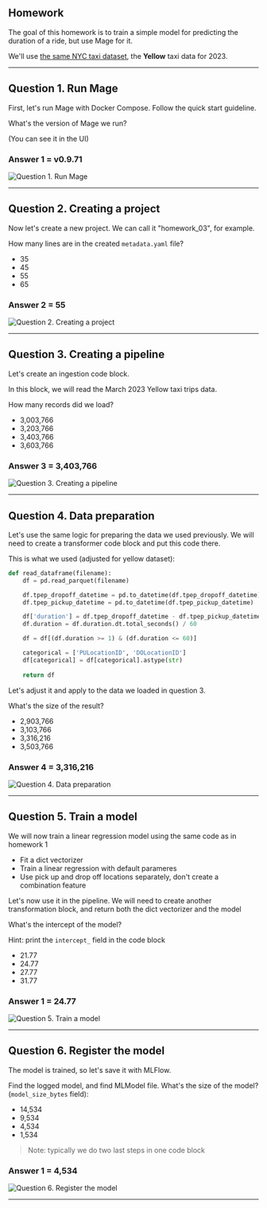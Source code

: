 ## Homework

The goal of this homework is to train a simple model for predicting the duration of a ride, but use Mage for it.

We'll use [the same NYC taxi dataset](https://www1.nyc.gov/site/tlc/about/tlc-trip-record-data.page), the **Yellow** taxi data for 2023. 

---

## Question 1. Run Mage

First, let's run Mage with Docker Compose. Follow the quick start guideline. 

What's the version of Mage we run? 

(You can see it in the UI)

### Answer 1 = v0.9.71

![Question 1. Run Mage](https://raw.githubusercontent.com/bilozorov/mplops/main/03-orchestration/imgs/Question%201.%20Run%20Mage.png)

---

## Question 2. Creating a project

Now let's create a new project. We can call it "homework_03", for example.

How many lines are in the created `metadata.yaml` file? 

- 35
- 45
- 55
- 65

### Answer 2 = 55

![Question 2. Creating a project](https://raw.githubusercontent.com/bilozorov/mplops/main/03-orchestration/imgs/Question%202.%20Creating%20a%20project.png)

---

## Question 3. Creating a pipeline

Let's create an ingestion code block.

In this block, we will read the March 2023 Yellow taxi trips data.

How many records did we load? 

- 3,003,766
- 3,203,766
- 3,403,766
- 3,603,766

### Answer 3 = 3,403,766

![Question 3. Creating a pipeline](https://raw.githubusercontent.com/bilozorov/mplops/main/03-orchestration/imgs/Question%203.%20Creating%20a%20pipeline.png)

---

## Question 4. Data preparation

Let's use the same logic for preparing the data we used previously. We will need to create a transformer code block and put this code there.

This is what we used (adjusted for yellow dataset):

```python
def read_dataframe(filename):
    df = pd.read_parquet(filename)

    df.tpep_dropoff_datetime = pd.to_datetime(df.tpep_dropoff_datetime)
    df.tpep_pickup_datetime = pd.to_datetime(df.tpep_pickup_datetime)

    df['duration'] = df.tpep_dropoff_datetime - df.tpep_pickup_datetime
    df.duration = df.duration.dt.total_seconds() / 60

    df = df[(df.duration >= 1) & (df.duration <= 60)]

    categorical = ['PULocationID', 'DOLocationID']
    df[categorical] = df[categorical].astype(str)
    
    return df
```

Let's adjust it and apply to the data we loaded in question 3. 

What's the size of the result? 


- 2,903,766
- 3,103,766
- 3,316,216 
- 3,503,766

### Answer 4 = 3,316,216

![Question 4. Data preparation](https://raw.githubusercontent.com/bilozorov/mplops/main/03-orchestration/imgs/Question%204.%20Data%20preparation.png)

---

## Question 5. Train a model

We will now train a linear regression model using the same code as in homework 1

* Fit a dict vectorizer
* Train a linear regression with default parameres 
* Use pick up and drop off locations separately, don't create a combination feature

Let's now use it in the pipeline. We will need to create another transformation block, and return both the dict vectorizer and the model

What's the intercept of the model? 

Hint: print the `intercept_` field in the code block

- 21.77
- 24.77
- 27.77
- 31.77

### Answer 1 = 24.77

![Question 5. Train a model](https://raw.githubusercontent.com/bilozorov/mplops/main/03-orchestration/imgs/Question%205.%20Train%20a%20model.png)

---

## Question 6. Register the model 

The model is trained, so let's save it with MLFlow.

Find the logged model, and find MLModel file. What's the size of the model? (`model_size_bytes` field):

* 14,534
* 9,534
* 4,534
* 1,534

> Note: typically we do two last steps in one code block 

### Answer 1 = 4,534

![Question 6. Register the model](https://raw.githubusercontent.com/bilozorov/mplops/main/03-orchestration/imgs/Question%206.%20Register%20the%20model.png)

---






